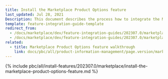 ```yaml
---
title: Install the Marketplace Product Options feature
last_updated: Jul 28, 2021
Description: This document describes the process how to integrate the Marketplace Product Options feature into a Spryker project.
template: feature-integration-guide-template
redirect_from:
  - /docs/marketplace/dev/feature-integration-guides/202307.0/marketplace-product-option-feature-integration.html
  - /docs/marketplace/dev/feature-integration-guides/202307.0/marketplace-product-options-feature-integration.html
related:
  - title: Marketplace Product Options feature walkthrough
    link: docs/pbc/all/product-information-management/page.version/marketplace/marketplace-product-options-feature-overview.html
---
```


{% include pbc/all/install-features/202307.0/marketplace/install-the-marketplace-product-options-feature.md %} <!-- To edit, see /_includes/pbc/all/install-features/202307.0/marketplace/install-the-marketplace-product-options-feature.md -->
